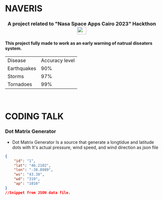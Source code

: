 # NAVERIS
<h3 align="center">A project related to "Nasa Space Apps Cairo 2023" Hackthon <img src="https://png.pngtree.com/png-vector/20191113/ourmid/pngtree-winning-gold-cup-icon-flat-style-png-image_1977410.jpg" height = "25" width = "30"></img></h3>

<h4>This project fully made to work as an early warning of natrual diseaters system.</h4>
<table >
  <tr>
    <td>
      Disease
    </td>
    <td>
    Accuracy level
    </td>
  </tr>
  <tr>
    <td>
      Earthquakes
    </td>
    <td>
      90%
    </td>
    <tr>
    <td>
      Storms
    </td>
    <td>
      97%
    </td>
    <tr>
    <td>
      Tornadoes
    </td>
    <td>
      99%
    </td>
    </tr>
  </tr>
</table>
<br>
<h1>CODING TALK</h1>
<h3>Dot Matrix Generator</h3>

- Dot Matrix Generator Is a source that generate a longtidue and latitude dots with It's actual pressure, wind speed, and wind direction as json file

```JSON
{
	"id": "1",
	"lat": "46.2102",
	"lon": "-38.8989",
	"ws": "43.38",
	"wd": "319",
	"ap": "1010"
}
//Snippet from JSON data file.
```


